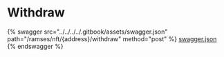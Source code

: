 # Withdraw

{% swagger src="../../../../.gitbook/assets/swagger.json" path="/ramses/nft/{address}/withdraw" method="post" %}
[swagger.json](../../../../.gitbook/assets/swagger.json)
{% endswagger %}
